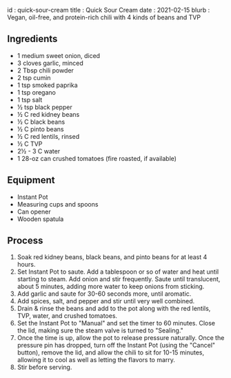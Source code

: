 id         : quick-sour-cream
title      : Quick Sour Cream
date       : 2021-02-15
blurb      : Vegan, oil-free, and protein-rich chili with 4 kinds of beans and TVP

## Ingredients

* 1 medium sweet onion, diced
* 3 cloves garlic, minced
* 2 Tbsp chili powder
* 2 tsp cumin
* 1 tsp smoked paprika
* 1 tsp oregano
* 1 tsp salt
* &frac12; tsp black pepper
* &frac12; C red kidney beans
* &frac12; C black beans
* &frac12; C pinto beans
* &frac12; C red lentils, rinsed
* &frac12; C TVP
* 2&frac12; - 3 C water
* 1 28-oz can crushed tomatoes (fire roasted, if available)

## Equipment

* Instant Pot
* Measuring cups and spoons
* Can opener
* Wooden spatula

## Process

1. Soak red kidney beans, black beans, and pinto beans for at least 4 hours.
2. Set Instant Pot to saute. Add a tablespoon or so of water and heat until starting to steam. Add onion and stir frequently. Saute until translucent, about 5 minutes, adding more water to keep onions from sticking.
3. Add garlic and saute for 30-60 seconds more, until aromatic.
4. Add spices, salt, and pepper and stir until very well combined.
5. Drain & rinse the beans and add to the pot along with the red lentils, TVP, water, and crushed tomatoes.
6. Set the Instant Pot to "Manual" and set the timer to 60 minutes. Close the lid, making sure the steam valve is turned to "Sealing."
7. Once the time is up, allow the pot to release pressure naturally. Once the pressure pin has dropped, turn off the Instant Pot (using the "Cancel" button), remove the lid, and allow the chili to sit for 10-15 minutes, allowing it to cool as well as letting the flavors to marry.
8. Stir before serving.
